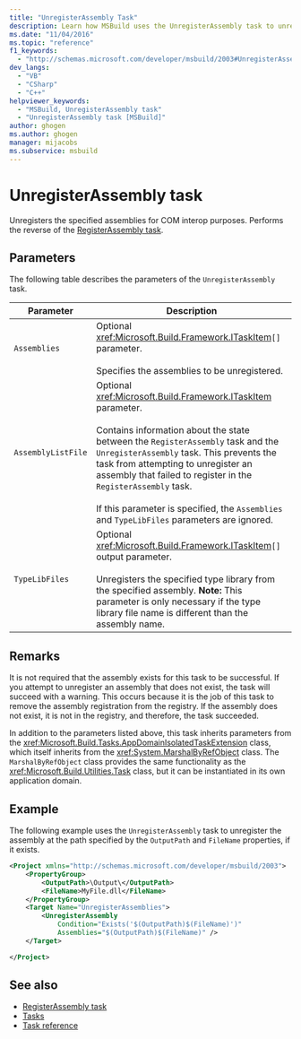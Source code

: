 ```yaml
---
title: "UnregisterAssembly Task"
description: Learn how MSBuild uses the UnregisterAssembly task to unregister specified assemblies for COM interop purposes.
ms.date: "11/04/2016"
ms.topic: "reference"
f1_keywords:
  - "http://schemas.microsoft.com/developer/msbuild/2003#UnregisterAssembly"
dev_langs:
  - "VB"
  - "CSharp"
  - "C++"
helpviewer_keywords:
  - "MSBuild, UnregisterAssembly task"
  - "UnregisterAssembly task [MSBuild]"
author: ghogen
ms.author: ghogen
manager: mijacobs
ms.subservice: msbuild
---
```

# UnregisterAssembly task

Unregisters the specified assemblies for COM interop purposes. Performs the reverse of the [RegisterAssembly task](../msbuild/registerassembly-task.md).

## Parameters

 The following table describes the parameters of the `UnregisterAssembly` task.

|Parameter|Description|
|---------------|-----------------|
|`Assemblies`|Optional <xref:Microsoft.Build.Framework.ITaskItem>`[]` parameter.<br /><br /> Specifies the assemblies to be unregistered.|
|`AssemblyListFile`|Optional <xref:Microsoft.Build.Framework.ITaskItem> parameter.<br /><br /> Contains information about the state between the `RegisterAssembly` task and the `UnregisterAssembly` task. This prevents the task from attempting to unregister an assembly that failed to register in the `RegisterAssembly` task.<br /><br /> If this parameter is specified, the `Assemblies` and `TypeLibFiles` parameters are ignored.|
|`TypeLibFiles`|Optional <xref:Microsoft.Build.Framework.ITaskItem>`[]` output parameter.<br /><br /> Unregisters the specified type library from the specified assembly. **Note:**  This parameter is only necessary if the type library file name is different than the assembly name.|

## Remarks

 It is not required that the assembly exists for this task to be successful. If you attempt to unregister an assembly that does not exist, the task will succeed with a warning. This occurs because it is the job of this task to remove the assembly registration from the registry. If the assembly does not exist, it is not in the registry, and therefore, the task succeeded.

 In addition to the parameters listed above, this task inherits parameters from the <xref:Microsoft.Build.Tasks.AppDomainIsolatedTaskExtension> class, which itself inherits from the <xref:System.MarshalByRefObject> class. The `MarshalByRefObject` class provides the same functionality as the <xref:Microsoft.Build.Utilities.Task> class, but it can be instantiated in its own application domain.

## Example

 The following example uses the `UnregisterAssembly` task to unregister the assembly at the path specified by the `OutputPath` and `FileName` properties, if it exists.

```xml
<Project xmlns="http://schemas.microsoft.com/developer/msbuild/2003">
    <PropertyGroup>
        <OutputPath>\Output\</OutputPath>
        <FileName>MyFile.dll</FileName>
    </PropertyGroup>
    <Target Name="UnregisterAssemblies">
        <UnregisterAssembly
            Condition="Exists('$(OutputPath)$(FileName)')"
            Assemblies="$(OutputPath)$(FileName)" />
    </Target>

</Project>
```

## See also

- [RegisterAssembly task](../msbuild/registerassembly-task.md)
- [Tasks](../msbuild/msbuild-tasks.md)
- [Task reference](../msbuild/msbuild-task-reference.md)